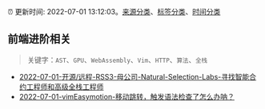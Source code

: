 :alarm_clock: 更新时间: 2022-07-01 13:12:03。[来源分类](../README.md)、[标签分类](../TAGS.md)、[时间分类](../TIMELINE.md)

## 前端进阶相关


> 关键字：`AST`、`GPU`、`WebAssembly`、`Vim`、`HTTP`、`算法`、`全栈`



- [2022-07-01-开源/远程-RSS3-母公司-Natural-Selection-Labs-寻找智能合约工程师和高级全栈工程师](https://www.v2ex.com/t/863513) 
- [2022-07-01-vimEasymotion-移动跳转，触发语法检查了怎么办呐？](https://www.v2ex.com/t/863489) 